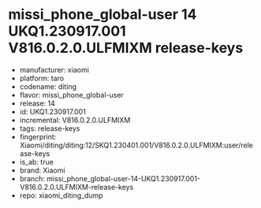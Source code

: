 # missi_phone_global-user 14 UKQ1.230917.001 V816.0.2.0.ULFMIXM release-keys
- manufacturer: xiaomi
- platform: taro
- codename: diting
- flavor: missi_phone_global-user
- release: 14
- id: UKQ1.230917.001
- incremental: V816.0.2.0.ULFMIXM
- tags: release-keys
- fingerprint: Xiaomi/diting/diting:12/SKQ1.230401.001/V816.0.2.0.ULFMIXM:user/release-keys
- is_ab: true
- brand: Xiaomi
- branch: missi_phone_global-user-14-UKQ1.230917.001-V816.0.2.0.ULFMIXM-release-keys
- repo: xiaomi_diting_dump
